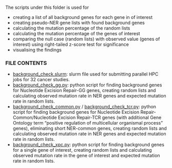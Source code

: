 The scripts under this folder is used for 
- creating a list of all background genes for each gene in of interest
- creating pseudo-NER gene lists with found background genes
- calculating the mutation percentage of the random lists
- calculating the mutation percentage of the genes of interest
- comparing the null case (random lists) with observed value (genes of interest) using right-tailed z-score test for significance
- visualising the findings 

### FILE CONTENTS

- [background_check.slurm](https://github.com/ilaydakaytaran/DNArepair/blob/main/background/background_check.slurm): slurm file used for submitting parallel HPC jobs for 32 cancer studies.
- [background_check_gg.py](https://github.com/ilaydakaytaran/DNArepair/blob/main/background/background_check_gg.py): python script for finding background genes for Nucleotide Excision Repair-GG genes, creating random lists and calculating observed mutation rate in NER genes and expected mutation rate in random lists.
- [background_check_common.py](https://github.com/ilaydakaytaran/DNArepair/blob/main/background/background_check_common.py) / [background_check_tcr.py](https://github.com/ilaydakaytaran/DNArepair/blob/main/background/background_check_tcr.py): python script for finding background genes for Nucleotide Excision Repair-Common/Nucleotide Excision Repair-TCR genes (with additional Gene Ontology term “positive regulation of multicellular organismal process” genes), eliminating short NER-common genes, creating random lists and calculating observed mutation rate in NER genes and expected mutation rate in random lists.
- [background_check_xpc.py](https://github.com/ilaydakaytaran/DNArepair/blob/main/background/background_check_xpc.py): python script for finding background genes for a single gene of interest, creating random lists and calculating observed mutation rate in the gene of interest and expected mutation rate in random lists.
